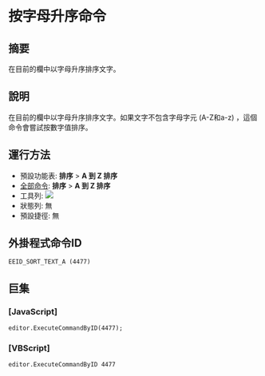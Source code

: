 # 按字母升序命令

## 摘要

在目前的欄中以字母升序排序文字。

## 說明

在目前的欄中以字母升序排序文字。如果文字不包含字母字元 (A-Z和a-z) ，這個命令會嘗試按數字值排序。

## 運行方法

- 預設功能表: **排序** \> **A 到 Z 排序**
- [全部命令](../tools/all_commands): **排序** \> **A 到 Z 排序**
- 工具列: ![](../../images/sortinga-z..png)
- 狀態列: 無
- 預設捷徑: 無

## 外掛程式命令ID

```
EEID_SORT_TEXT_A (4477)
```

## 巨集

### \[JavaScript\]

```
editor.ExecuteCommandByID(4477);
```

### \[VBScript\]

```
editor.ExecuteCommandByID 4477
```
